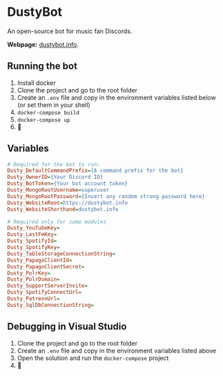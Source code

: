 # DustyBot

An open-source bot for music fan Discords.

**Webpage:** [dustybot.info](http://dustybot.info).

## Running the bot
1. Install docker
2. Clone the project and go to the root folder
3. Create an `.env` file and copy in the environment variables listed below (or set them in your shell)
4. `docker-compose build`
5. `docker-compose up`
6. :tada:

## Variables
```ini
# Required for the bot to run:
Dusty_DefaultCommandPrefix={A command prefix for the bot}
Dusty_OwnerID={Your Discord ID}
Dusty_BotToken={Your bot account token}
Dusty_MongoRootUsername=superuser
Dusty_MongoRootPassword={Insert any random strong password here}
Dusty_WebsiteRoot=https://dustybot.info
Dusty_WebsiteShorthand=dustybot.info

# Required only for some modules
Dusty_YouTubeKey=
Dusty_LastFmKey=
Dusty_SpotifyId=
Dusty_SpotifyKey=
Dusty_TableStorageConnectionString=
Dusty_PapagoClientId=
Dusty_PapagoClientSecret=
Dusty_PolrKey=
Dusty_PolrDomain=
Dusty_SupportServerInvite=
Dusty_SpotifyConnectUrl=
Dusty_PatreonUrl=
Dusty_SqlDbConnectionString=
```

## Debugging in Visual Studio
1. Clone the project and go to the root folder
2. Create an `.env` file and copy in the environment variables listed above
3. Open the solution and run the `docker-compose` project
4. :tada:

